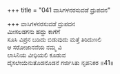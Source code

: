 +++
title = "041 ವಾಸಿಗಳನರಸುವಡೆ ದ್ರುಪದನ"

+++
ವಾಸಿಗಳನರಸುವಡೆ ದ್ರುಪದನ  
ಮೀಸಲಡಗನು ಹದ್ದು ಕಾಗೆಗೆ  
ಸೂಸಿ ವಿಪ್ರನ ಬಡಿದು ಬಿಡುವುದು ಮತ್ತೆ ತಿರಿದುಣಲಿ   
ಆ ಸರೋಜಾನನೆಯ ನಮ್ಮ ವಿ  
ಲಾಸಿನಿಯ ವೀಧಿಯಲಿ ಕೂಡುವ  
ದೈಸಲೇಯೆನುತೊಡನೊಡನೆ ಗರ್ಜಿಸಿತು ನೃಪನಿಕರ      ॥41॥